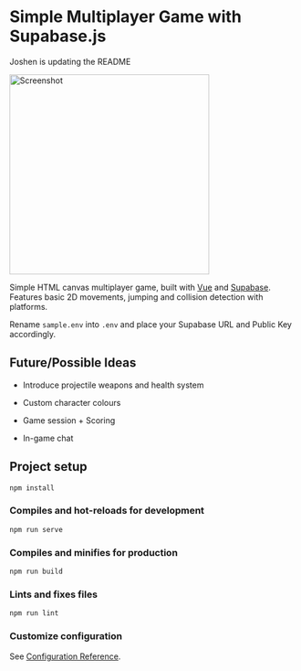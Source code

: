 # Simple Multiplayer Game with Supabase.js

Joshen is updating the README

<img width="350" alt="Screenshot" src="https://user-images.githubusercontent.com/19742402/97787294-1bf1df00-1bec-11eb-92bd-30e50b3def52.png">

Simple HTML canvas multiplayer game, built with [Vue](https://vuejs.org/) and [Supabase](https://supabase.io/). Features basic 2D movements, jumping and collision detection with platforms.

Rename `sample.env` into `.env` and place your Supabase URL and Public Key accordingly.

## Future/Possible Ideas

- Introduce projectile weapons and health system

- Custom character colours

- Game session + Scoring

- In-game chat

## Project setup
```
npm install
```

### Compiles and hot-reloads for development
```
npm run serve
```

### Compiles and minifies for production
```
npm run build
```

### Lints and fixes files
```
npm run lint
```

### Customize configuration
See [Configuration Reference](https://cli.vuejs.org/config/).
